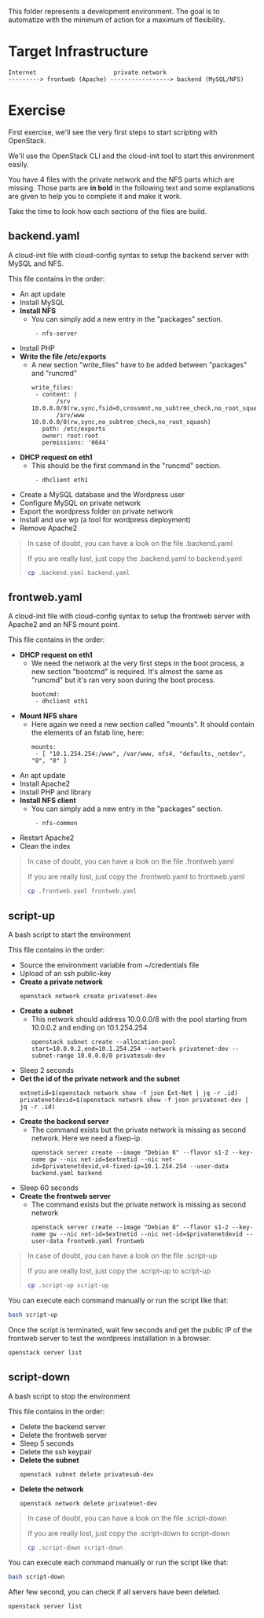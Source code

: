 This folder represents a development environment. The goal is to automatize with the minimum of action for a maximum of flexibility.

# Target Infrastructure

```
Internet                      private network
---------> frontweb (Apache) -----------------> backend (MySQL/NFS)
```

# Exercise

First exercise, we'll see the very first steps to start scripting with OpenStack.

We'll use the OpenStack CLI and the cloud-init tool to start this environment easily.

You have 4 files with the private network and the NFS parts which are missing. Those parts are **in bold** in the following text and some explanations are given to help you to complete it and make it work.

Take the time to look how each sections of the files are build.

## backend.yaml

A cloud-init file with cloud-config syntax to setup the backend server with MySQL and NFS.

This file contains in the order:

  * An apt update
  * Install MySQL
  * **Install NFS**
    * You can simply add a new entry in the "packages" section.
      ```
       - nfs-server
      ```
  * Install PHP
  * **Write the file /etc/exports**
    * A new section "write_files" have to be added between "packages" and "runcmd"
      ```
      write_files:
       - content: |
             /srv        10.0.0.0/8(rw,sync,fsid=0,crossmnt,no_subtree_check,no_root_squash)
             /srv/www    10.0.0.0/8(rw,sync,no_subtree_check,no_root_squash)
         path: /etc/exports
         owner: root:root
         permissions: '0644'
      ```
  * **DHCP request on eth1**
    * This should be the first command in the "runcmd" section.
      ```
       - dhclient eth1
      ```
  * Create a MySQL database and the Wordpress user
  * Configure MySQL on private network
  * Export the wordpress folder on private network
  * Install and use wp (a tool for wordpress deployment)
  * Remove Apache2

> In case of doubt, you can have a look on the file .backend.yaml
> 
> If you are really lost, just copy the .backend.yaml to backend.yaml
> ```bash
> cp .backend.yaml backend.yaml
> ```

## frontweb.yaml

A cloud-init file with cloud-config syntax to setup the frontweb server with Apache2 and an NFS mount point.

This file contains in the order:

  * **DHCP request on eth1**
    * We need the network at the very first steps in the boot process, a new section "bootcmd" is required. It's almost the same as "runcmd" but it's ran very soon during the boot process.
      ```
      bootcmd:
       - dhclient eth1
      ```
  * **Mount NFS share**
    * Here again we need a new section called "mounts". It should contain the elements of an fstab line, here:
      ```
      mounts:
       - [ "10.1.254.254:/www", /var/www, nfs4, "defaults,_netdev", "0", "0" ]
      ```
  * An apt update
  * Install Apache2
  * Install PHP and library
  * **Install NFS client**
    * You can simply add a new entry in the "packages" section.
      ```
       - nfs-common
      ```
  * Restart Apache2
  * Clean the index

> In case of doubt, you can have a look on the file .frontweb.yaml
> 
> If you are really lost, just copy the .frontweb.yaml to frontweb.yaml
> ```bash
> cp .frontweb.yaml frontweb.yaml
> ```

## script-up

A bash script to start the environment

This file contains in the order:

  * Source the environment variable from ~/credentials file
  * Upload of an ssh public-key
  * **Create a private network**
    ```
    openstack network create privatenet-dev
    ```
  * **Create a subnet**
    * This network should address 10.0.0.0/8 with the pool starting from 10.0.0.2 and ending on 10.1.254.254
      ```
      openstack subnet create --allocation-pool start=10.0.0.2,end=10.1.254.254 --network privatenet-dev --subnet-range 10.0.0.0/8 privatesub-dev
      ```
  * Sleep 2 seconds
  * **Get the id of the private network and the subnet**
    ```
    extnetid=$(openstack network show -f json Ext-Net | jq -r .id)
    privatenetdevid=$(openstack network show -f json privatenet-dev | jq -r .id)
    ```
  * **Create the backend server**
    * The command exists but the private network is missing as second network. Here we need a fixep-ip.
      ```
      openstack server create --image "Debian 8" --flavor s1-2 --key-name gw --nic net-id=$extnetid --nic net-id=$privatenetdevid,v4-fixed-ip=10.1.254.254 --user-data backend.yaml backend
      ```
  * Sleep 60 seconds
  * **Create the frontweb server**
    * The command exists but the private network is missing as second network
      ```
      openstack server create --image "Debian 8" --flavor s1-2 --key-name gw --nic net-id=$extnetid --nic net-id=$privatenetdevid --user-data frontweb.yaml frontweb
      ```

> In case of doubt, you can have a look on the file .script-up
> 
> If you are really lost, just copy the .script-up to script-up
> ```bash
> cp .script-up script-up
> ```

You can execute each command manually or run the script like that:
```bash
bash script-up
```

Once the script is terminated, wait few seconds and get the public IP of the frontweb server to test the wordpress installation in a browser.
```bash
openstack server list
```

## script-down

A bash script to stop the environment

This file contains in the order:

  * Delete the backend server
  * Delete the frontweb server
  * Sleep 5 seconds
  * Delete the ssh keypair
  * **Delete the subnet**
    ```
    openstack subnet delete privatesub-dev
    ```
  * **Delete the network**
    ```
    openstack network delete privatenet-dev
    ```

> In case of doubt, you can have a look on the file .script-down
> 
> If you are really lost, just copy the .script-down to script-down
> ```bash
> cp .script-down script-down
> ```

You can execute each command manually or run the script like that:
```bash
bash script-down
```

After few second, you can check if all servers have been deleted.
```bash
openstack server list
```
